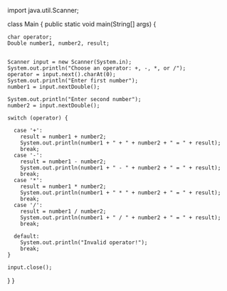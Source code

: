 import java.util.Scanner;

class Main {
  public static void main(String[] args) {

    char operator;
    Double number1, number2, result;

    
    Scanner input = new Scanner(System.in);
    System.out.println("Choose an operator: +, -, *, or /");
    operator = input.next().charAt(0);
    System.out.println("Enter first number");
    number1 = input.nextDouble();

    System.out.println("Enter second number");
    number2 = input.nextDouble();

    switch (operator) {

      case '+':
        result = number1 + number2;
        System.out.println(number1 + " + " + number2 + " = " + result);
        break;
      case '-':
        result = number1 - number2;
        System.out.println(number1 + " - " + number2 + " = " + result);
        break;
      case '*':
        result = number1 * number2;
        System.out.println(number1 + " * " + number2 + " = " + result);
        break;
      case '/':
        result = number1 / number2;
        System.out.println(number1 + " / " + number2 + " = " + result);
        break;

      default:
        System.out.println("Invalid operator!");
        break;
    }

    input.close();
  }
}
